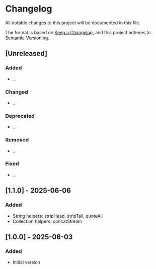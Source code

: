 Changelog
=========

All notable changes to this project will be documented in this file.

The format is based on [Keep a Changelog](https://keepachangelog.com/en/1.1.0/),
and this project adheres to [Semantic Versioning](https://semver.org/spec/v2.0.0.html).

## [Unreleased]

### Added
- ...
 
### Changed
- ...

### Deprecated
- ...

### Removed
- ...

### Fixed
- ...

## [1.1.0] - 2025-06-06

### Added
- String helpers: stripHead, stripTail, quoteAll
- Collection helpers: concatStream

## [1.0.0] - 2025-06-03

### Added
- Initial version
